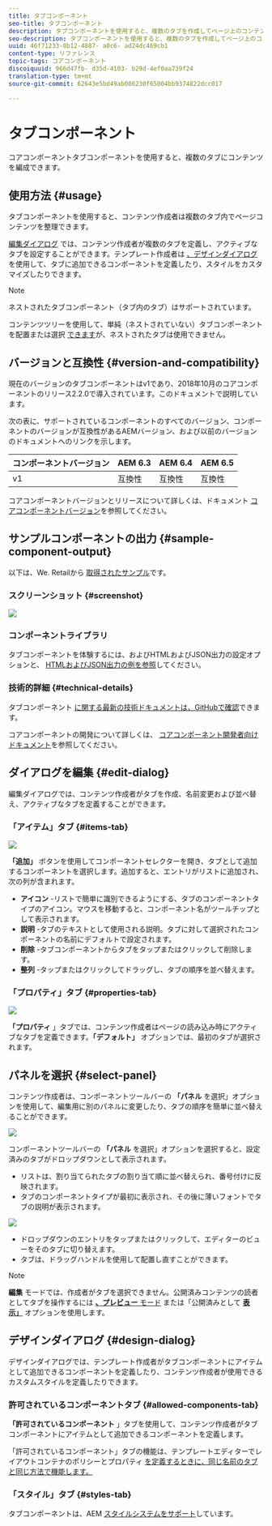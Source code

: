 ```yaml
---
title: タブコンポーネント
seo-title: タブコンポーネント
description: タブコンポーネントを使用すると、複数のタブを作成してページ上のコンテンツを配置できます。
seo-description: タブコンポーネントを使用すると、複数のタブを作成してページ上のコンテンツを配置できます。
uuid: 46f71233-8b12-4887- a0c6- ad24dc469cb1
content-type: リファレンス
topic-tags: コアコンポーネント
discoiquuid: 966d47fb- d35d-4103- b29d-4ef0aa739f24
translation-type: tm+mt
source-git-commit: 62643e5bd49ab006230f65004bb9374822dcc017

---
```



# タブコンポーネント

コアコンポーネントタブコンポーネントを使用すると、複数のタブにコンテンツを編成できます。

## 使用方法 {#usage}

タブコンポーネントを使用すると、コンテンツ作成者は複数のタブ内でページコンテンツを整理できます。

[編集ダイアログ](#edit-dialog) では、コンテンツ作成者が複数のタブを定義し、アクティブなタブを設定することができます。テンプレート作成者は [、デザインダイアログ](#design-dialog)を使用して、タブに追加できるコンポーネントを定義したり、スタイルをカスタマイズしたりできます。

>[!NOTE]
>
>ネストされたタブコンポーネント（タブ内のタブ）はサポートされています。
>
>コンテンツツリーを使用して、単純（ネストされていない）タブコンポーネントを配置または選択 [できます](https://helpx.adobe.com/experience-manager/6-5/sites/authoring/using/author-environment-tools.html)が、ネストされたタブは使用できません。

## バージョンと互換性 {#version-and-compatibility}

現在のバージョンのタブコンポーネントはv1であり、2018年10月のコアコンポーネントのリリース2.2.0で導入されています。このドキュメントで説明しています。

次の表に、サポートされているコンポーネントのすべてのバージョン、コンポーネントのバージョンが互換性があるAEMバージョン、および以前のバージョンのドキュメントへのリンクを示します。

| コンポーネントバージョン | AEM 6.3 | AEM 6.4 | AEM 6.5 |
|--- |--- |--- |--- |
| v1 | 互換性 | 互換性 | 互換性 |

コアコンポーネントバージョンとリリースについて詳しくは、ドキュメント [コアコンポーネントバージョン](versions.md)を参照してください。

## サンプルコンポーネントの出力 {#sample-component-output}

以下は、We. Retailから [取得されたサンプル](https://helpx.adobe.com/experience-manager/6-5/sites/developing/using/we-retail.html)です。

### スクリーンショット {#screenshot}

![](assets/screenshot_2018-11-28at142504.png)

### コンポーネントライブラリ

タブコンポーネントを体験するには、およびHTMLおよびJSON出力の設定オプションと、 [HTMLおよびJSON出力の例を参照](http://opensource.adobe.com/aem-core-wcm-components/library/tabs.html)してください。

### 技術的詳細 {#technical-details}

タブコンポーネント [に関する最新の技術ドキュメントは、GitHubで確認](https://github.com/adobe/aem-core-wcm-components/blob/master/content/src/content/jcr_root/apps/core/wcm/components/tabs/v1/tabs)できます。

コアコンポーネントの開発について詳しくは、 [コアコンポーネント開発者向けドキュメント](developing.md)を参照してください。

## ダイアログを編集 {#edit-dialog}

編集ダイアログでは、コンテンツ作成者がタブを作成、名前変更および並べ替え、アクティブなタブを定義することができます。

### 「アイテム」タブ {#items-tab}

![](assets/screenshot_2018-10-11at153557.png)

**「追加」** ボタンを使用してコンポーネントセレクターを開き、タブとして追加するコンポーネントを選択します。追加すると、エントリがリストに追加され、次の列が含まれます。

* **アイコン** -リストで簡単に識別できるようにする、タブのコンポーネントタイプのアイコン。マウスを移動すると、コンポーネント名がツールチップとして表示されます。
* **説明** -タブのテキストとして使用される説明。タブに対して選択されたコンポーネントの名前にデフォルトで設定されます。
* **削除** -タブコンポーネントからタブをタップまたはクリックして削除します。
* **整列** -タップまたはクリックしてドラッグし、タブの順序を並べ替えます。

### 「プロパティ」タブ {#properties-tab}

![](assets/screenshot_2018-10-19at140646.png)

**「プロパティ** 」タブでは、コンテンツ作成者はページの読み込み時にアクティブなタブを定義できます。**「デフォルト」** オプションでは、最初のタブが選択されます。

## パネルを選択 {#select-panel}

コンテンツ作成者は、コンポーネントツールバーの **「パネル** を選択」オプションを使用して、編集用に別のパネルに変更したり、タブの順序を簡単に並べ替えることができます。

![](assets/screenshot_2018-10-11at165417.png)

コンポーネントツールバーの **「パネル** を選択」オプションを選択すると、設定済みのタブがドロップダウンとして表示されます。

* リストは、割り当てられたタブの割り当て順に並べ替えられ、番号付けに反映されます。
* タブのコンポーネントタイプが最初に表示され、その後に薄いフォントでタブの説明が表示されます。

![](assets/screenshot_2018-10-11at165154.png)

* ドロップダウンのエントリをタップまたはクリックして、エディターのビューをそのタブに切り替えます。
* タブは、ドラッグハンドルを使用して配置し直すことができます。

>[!NOTE]
>
>**編集** モードでは、作成者がタブを選択できません。公開済みコンテンツの読者としてタブを操作するには [**、プレビュー** モード](https://helpx.adobe.com/experience-manager/6-5/sites/authoring/using/editing-content.html) または「公開済みとして **[表示」](https://helpx.adobe.com/experience-manager/6-5/sites/authoring/using/editing-content.html)** オプションを使用します。

## デザインダイアログ {#design-dialog}

デザインダイアログでは、テンプレート作成者がタブコンポーネントにアイテムとして追加できるコンポーネントを定義したり、コンテンツ作成者が使用できるカスタムスタイルを定義したりできます。

### 許可されているコンポーネントタブ {#allowed-components-tab}

**「許可されているコンポーネント** 」タブを使用して、コンテンツ作成者がタブコンポーネントにアイテムとして追加できるコンポーネントを定義します。

「許可されているコンポーネント」タブの機能は、テンプレートエディターでレイアウトコンテナのポリシーとプロパティ [を定義するときに、同じ名前のタブと同じ方法で機能します。](https://helpx.adobe.com/experience-manager/6-5/sites/authoring/using/templates.html)

### 「スタイル」タブ {#styles-tab}

タブコンポーネントは、AEM [スタイルシステムをサポート](authoring.md#component-styling)しています。